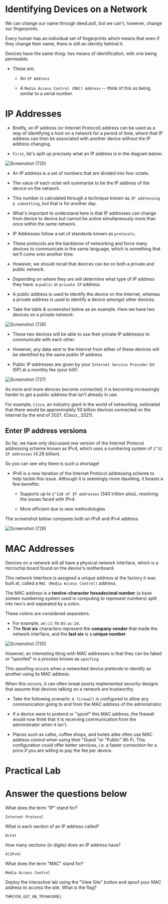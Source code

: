 # Identifying Devices on a Network

We can change our name through deed poll, but we can't, however, change our fingerprints. 

Every human has an individual set of fingerprints which means that even if they change their name, there is still an identity behind it. 

Devices have the same thing: two means of identification, with one being permeable. 

- These are:

    - An `IP Address`
    
    - A `Media Access Control (MAC) Address` -- think of this as being similar to a serial number.

# IP Addresses

- Briefly, an IP address (or Internet Protocol) address can be used as a way of identifying a host on a network for a period of time, where that IP address can then be associated with another device without the IP address changing. 

- `First`, let's split up precisely what an IP address is in the diagram below:

![Screenshot (725)](https://user-images.githubusercontent.com/63872951/177531294-71829fd8-0fc8-40b8-8e21-0b01b88421bd.png)

- An IP address is a set of numbers that are divided into four octets. 
- The value of each octet will summarise to be the IP address of the device on the network. 
- This number is calculated through a technique known as `IP addressing & subnetting`, but that is for another day. 
- What's important to understand here is that IP addresses can change from device to device but cannot be active simultaneously more than once within the same network.

- IP Addresses follow a set of standards known as `protocols`. 
- These protocols are the backbone of networking and force many devices to communicate in the same language, which is something that we'll come onto another time. 
- However, we should recall that devices can be on both a private and public network. 
- Depending on where they are will determine what type of IP address they have: a `public` or `private IP` address.

- A public address is used to identify the device on the Internet, whereas a private address is used to identify a device amongst other devices. 
- Take the table & screenshot below as an example. Here we have two devices on a private network:

![Screenshot (726)](https://user-images.githubusercontent.com/63872951/177532212-670436bc-7959-4f25-918e-0d98d53ac49d.png)


- These two devices will be able to use their private IP addresses to communicate with each other. 
- However, any data sent to the Internet from either of these devices will be identified by the same public IP address. 

- Public IP addresses are given by your `Internet Service Provider` (or ISP) at a monthly fee (your bill!)

![Screenshot (727)](https://user-images.githubusercontent.com/63872951/177532691-0376d960-866e-4d32-bc56-57de5c6d5133.png)

As more and more devices become connected, it is becoming increasingly harder to get a public address that isn't already in use. 

For example, `Cisco`, an industry giant in the world of networking, estimated that there would be approximately 50 billion devices connected on the Internet by the end of 2021. (Cisco., 2021). 

## Enter IP address versions

So far, we have only discussed one version of the Internet Protocol addressing scheme known as IPv4, which uses a numbering system of `2^32 IP addresses` (4.29 billion).

So you can see why there is such a shortage!

- IPv6 is a new iteration of the Internet Protocol addressing scheme to help tackle this issue. Although it is seemingly more daunting, it boasts a few benefits:

    - Supports up to `2^128 of IP addresses` (340 trillion-plus), resolving the issues faced with IPv4
    
    - More efficient due to new methodologies

The screenshot below compares both an IPv6 and IPv4 address.

![Screenshot (728)](https://user-images.githubusercontent.com/63872951/177533269-272c8f73-8321-481b-8251-5a8e291a7770.png)

# MAC Addresses

Devices on a network will all have a physical network interface, which is a microchip board found on the device's motherboard. 

This network interface is assigned a unique address at the factory it was built at, called a `MAC (Media Access Control)` address. 

The MAC address is a **twelve-character** **hexadecimal number** (a base sixteen numbering system used in computing to represent numbers) split into two's and separated by a colon. 

These colons are considered separators. 

- For example, `a4:c3:f0:85:ac:2d`. 
- The **first six** characters represent the **company vendor** that made the network interface, and the **last six** is a **unique number**.

![Screenshot (730)](https://user-images.githubusercontent.com/63872951/177534024-0ebc3ea3-91ea-41bd-bf1c-d3d22b994d31.png)


However, an interesting thing with MAC addresses is that they can be faked or "spoofed" in a process known as ``spoofing``. 

This spoofing occurs when a networked device pretends to identify as another using its MAC address. 

When this occurs, it can often break poorly implemented security designs that assume that devices talking on a network are trustworthy. 

- Take the following scenario: ``A firewall`` is configured to allow any communication going to and from the MAC address of the administrator. 
 
- If a device were to pretend or "spoof" this MAC address, the firewall would now think that it is receiving communication from the administrator when it isn't.

- Places such as cafes, coffee shops, and hotels alike often use MAC address control when using their "Guest "or "Public" Wi-Fi. This configuration could offer better services, i.e. a faster connection for a price if you are willing to pay the fee per device.

# Practical Lab
# Answer the questions below

 What does the term "IP" stand for? 
 ```
 Internet Protocol
 ```
 
 What is each section of an IP address called?
 ```
 Octet
 ```
 
 How many sections (in digits) does an IP address have? 
 ```
 4(IPv4)
 ```
 
 What does the term "MAC" stand for?
 ```
 Media Access Control
 ```
 
 

Deploy the interactive lab using the "View Site" button and spoof your MAC address to access the site.  What is the flag?
```
THM{YOU_GOT_ON_TRYHACKME}
```
